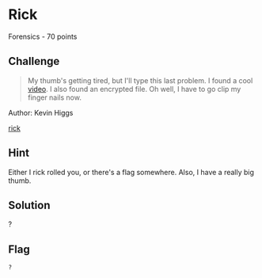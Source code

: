 # Rick
Forensics - 70 points

## Challenge 
> My thumb's getting tired, but I'll type this last problem. I found a cool [video](https://www.youtube.com/watch?v=dQw4w9WgXcQ). I also found an encrypted file. Oh well, I have to go clip my finger nails now.

Author: Kevin Higgs

[rick](rick)
## Hint
Either I rick rolled you, or there's a flag somewhere. Also, I have a really big thumb.


## Solution
?

## Flag
`?`